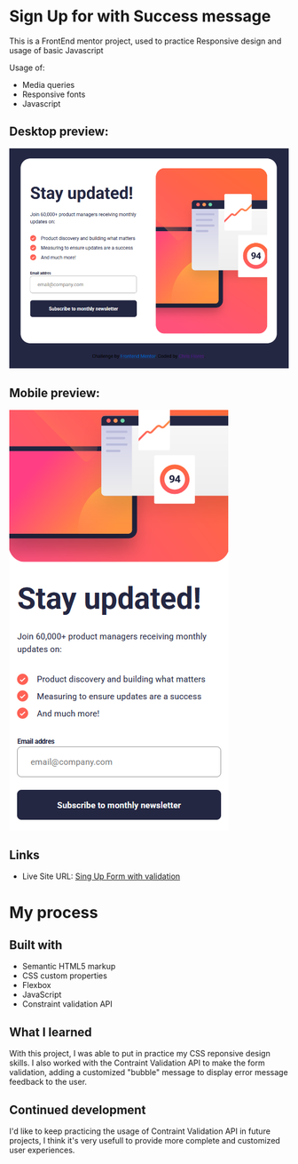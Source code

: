 # Sign Up for with Success message

This is a FrontEnd mentor project, used to practice Responsive design and usage of basic Javascript

Usage of:
- Media queries
- Responsive fonts
- Javascript

## **Desktop preview:**
![Desktop Version Preview](/final/desktop.png)

## **Mobile preview:**
![Mobile Version Preview](/final/mobile.png)

## Links
- Live Site URL: [Sing Up Form with validation](https://cf-formsuccess.netlify.app/)

# My process

## Built with

- Semantic HTML5 markup
- CSS custom properties
- Flexbox
- JavaScript
- Constraint validation API

## What I learned

With this project, I was able to put in practice my CSS reponsive design skills. I also worked with the Contraint Validation API to make the form validation, adding a customized "bubble" message to display error message feedback to the user.

## Continued development

I'd like to keep practicing the usage of Contraint Validation API in future projects, I think it's very usefull to provide more complete and customized user experiences.


